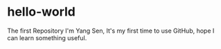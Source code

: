 # hello-world
The first Repository
I'm Yang Sen, It's my first time to use GitHub, hope I can learn something useful.
